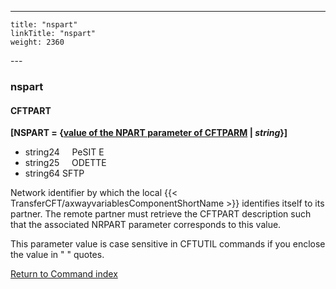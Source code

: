 ---
    title: "nspart"
    linkTitle: "nspart"
    weight: 2360
---<span id="nspart"></span>

### nspart

#### CFTPART

**[NSPART = {<u>value of the NPART
parameter of CFTPARM</u> &#124; *string*}]**

- string24     PeSIT
    E  
- string25     ODETTE
- string64 SFTP  

Network identifier by which the
local {{< TransferCFT/axwayvariablesComponentShortName  >}} identifies itself to its partner. The remote partner must retrieve the CFTPART description such that the
associated NRPART parameter corresponds to this value.

This parameter value is case sensitive in CFTUTIL commands if you enclose the value in " " quotes.

[Return to Command index](../../)
